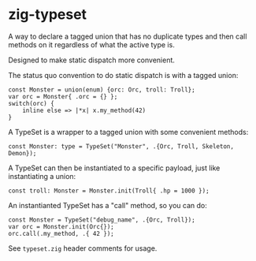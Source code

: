 # zig-typeset
A way to declare a tagged union that has no duplicate types and then call methods on it regardless of what the active type is.

Designed to make static dispatch more convenient.

The status quo convention to do static dispatch is with a tagged union:
```zig
const Monster = union(enum) {orc: Orc, troll: Troll};
var orc = Monster{ .orc = {} };
switch(orc) {
    inline else => |*x| x.my_method(42)
}
```

A TypeSet is a wrapper to a tagged union with some convenient methods:
```zig
const Monster: type = TypeSet("Monster", .{Orc, Troll, Skeleton, Demon});
```

A TypeSet can then be instantiated to a specific payload, just like instantiating a union:
```zig
const troll: Monster = Monster.init(Troll{ .hp = 1000 });
```

An instantianted TypeSet has a "call" method, so you can do:
```zig
const Monster = TypeSet("debug_name", .{Orc, Troll});
var orc = Monster.init(Orc{});
orc.call(.my_method, .{ 42 });
```

See `typeset.zig` header comments for usage.
